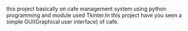 this project basically on cafe management system using python programming and module used Tkinter.In this project have you seen a simple GUI(Graphical user interface) of cafe.
